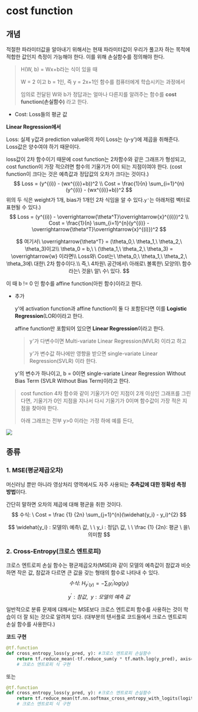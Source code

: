 # cost function

## 개념

적절한 파라미터값을 알아내기 위해서는 현재 파라미터값이 우리가 풀고자 하는 목적에 적합한 값인지 측정이 가능해야 한다. 이를 위해 손실함수를 정의해야 한다.

> H(W, b) = Wx+b라는 식이 있을 때
>
> W =  2 이고 b = 1인, 즉 y = 2x+1인 함수를 컴퓨터에게 학습시키는 과정에서
>
> 임의로 전달된 W와 b가 정답과는 얼마나 다른지를 알려주는 함수를 **cost function(손실함수)** 라고 한다.

- Cost: Loss들의 평균 값



**Linear Regression에서**

Loss: 실제 y값과 prediction value와의 차이 Loss는 (y-y')에 제곱을 취해준다. Loss값은 양수여야 하기 때문이다.

loss값이 2차 함수이기 때문에 cost function는 2차함수와 같은 그래프가 형성되고, cost function이 가장 적으려면 함수의 기울기가 0이 되는 지점이여야 한다. (cost function이 크다는 것은 예측값과 정답값의 오차가 크다는 것이다.)
$$
Loss = (y^{(i)} - (wx^{(i)}+b))^2 \\ Cost = \frac{1}{n} \sum_{i=1}^{n}(y^{(i)} - (wx^{(i)}+b))^2
$$
위의 두 식은 weight가 1개, bias가 1개인 2차 식임을 알 수 있다.`y'`는 아래처럼 벡터로 표현될 수 있다.)
$$
Loss = (y^{(i)} - \overrightarrow{\theta^T}\overrightarrow{x}^{(i)})^2 \\ Cost = \frac{1}{n} \sum_{i=1}^{n}(y^{(i)} - \overrightarrow{\theta^T}\overrightarrow{x}^{(i)})^2
$$

$$
여기서\ \overrightarrow{\theta^T} = (\theta_0,\ \theta_1,\ \theta_2,\ \theta_3)이고\\
\theta_0 = b,\ \ (\theta_1,\ \theta_2,\ \theta_3) = \overrightarrow{w} 이라면\\ 
Loss와\ Cost는\ \theta_0,\ \theta_1,\ \theta_2,\ \theta_3에\ 대한\ 2차 함수이다.\\
즉,\ 4차원\ 공간에서\ 아래로\ 볼록한\ 모양의\ 함수라는\ 것을\ 알\ 수\ 있다.
$$

이 때 b != 0 인 함수를 affine function(아핀 함수)이라고 한다.



- 추가

  y'에 activation function과 affine function이 둘 다 포함된다면 이를 **Logistic Regression**(LOR)이라고 한다.

  affine function만 포함되어 있으면 **Linear Regression**이라고 한다. 

  > y'가 다변수이면 Multi-variate Linear Regression(MVLR) 이라고 하고
  >
  > y'가 변수값 하나에만 영향을 받으면 single-variate Linear Regression(SVLR) 이라 한다.

  y'의 변수가 하나이고, b = 0이면 single-variate Linear Regression Without Bias Term (SVLR Without Bias Term)이라고 한다.





>  cost function 4차 함수와 같이 기울기가 0인 지점이 2개 이상인 그래프를 그린다면, 기울기가 0인 지점을 지나서 다시 기울기가 0이며 함수값이 가장 적은 지점을 찾아야 한다.
>
> 아래 그래프는 전부 y>0 이라는 가정 하에 예를 든다,

![](https://encrypted-tbn0.gstatic.com/images?q=tbn:ANd9GcQ5BZAzwyJ88eEujeYBzXGlrzH_saUt4mRb_w&usqp=CAU)



## 종류

### 1. MSE(평균제곱오차)

머신러닝 뿐만 아니라 영상처리 영역에서도 자주 사용되는 **추측값에 대한 정확성 측정 방법**이다. 

간단히 말하면 오차의 제곱에 대해 평균을 취한 것이다. 
$$
수식: \ Cost = \frac {1} {2n} \sum_{j=1}^{n}(\widehat{y_i} - y_i)^{2}
$$

$$
\widehat{y_i} : 모델의\ 예측\ 값, \ \  	y_i : 정답\ 값, \ \ \frac {1} {2n}: 평균 \ 을\ 의미함
$$



### 2. Cross-Entropy(크로스 엔트로피) 

크로스 엔트로피 손실 함수는 평균제곱오차(MSE)와 같이 모델의 예측값이 참값과 비슷하면 작은 값, 참값과 다르면 큰 값을 갖는 형태의 함수로 나타내 수 있다.
$$
수식: \ H_{y^{'}(y)} = -\sum_{i}y^{'}_ilog(y_i)
$$

$$
y^{'}: 참값, \ \ y: 모델의\ 예측\ 값
$$

일반적으로 분류 문제에 대해서는 MSE보다 크로스 엔트로피 함수를 사용하는 것이 학습이 더 잘 되는 것으로 알려져 있다. (대부분의 텐서플로 코드들에서 크로스 엔트로피 손실 함수를 사용한다.)

**코드 구현**

```python
@tf.function
def cross_entropy_loss(y_pred, y): #크로스 엔트로피 손실함수
    return tf.reduce_mean(-tf.reduce_sum(y * tf.math.log(y_pred), axis=[1]))
	# 크로스 엔트로피 식 구현
```

또는 

```python
@tf.function
def cross_entropy_loss(y_pred, y): #크로스 엔트로피 손실함수
    return tf.reduce_mean(tf.nn.softmax_cross_entropy_with_logits(logits = logits, labels = y))
	# 크로스 엔트로피 식 구현
```

